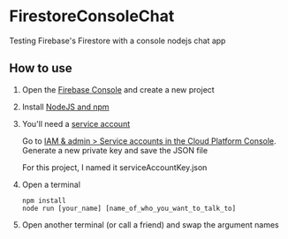 # FirestoreConsoleChat
Testing Firebase's Firestore with a console nodejs chat app


## How to use

1) Open the [Firebase Console](https://console.firebase.google.com/) and create a new project
1) Install [NodeJS and npm](https://nodejs.org/en/)
2) You'll need a [service account](https://cloud.google.com/compute/docs/authentication)
    
    Go to [IAM & admin > Service accounts in the Cloud Platform Console](https://console.cloud.google.com/iam-admin/serviceaccounts). Generate a new private key and save the JSON file
    
    For this project, I named it serviceAccountKey.json
3) Open a terminal 
    
    ```
    npm install
    node run [your_name] [name_of_who_you_want_to_talk_to]
    ``` 
4) Open another terminal (or call a friend) and swap the argument names